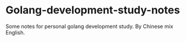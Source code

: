 # Golang-development-study-notes
Some notes for personal golang development study. By Chinese mix English.

